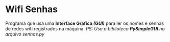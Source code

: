 # Wifi Senhas
 Programa que usa uma **Interface Gráfica _(GUI)_** para ler os nomes e senhas de redes wifi registrados na máquina. _PS: Usa a biblioteca **PySimpleGUI** no arquivo senhas.py_
